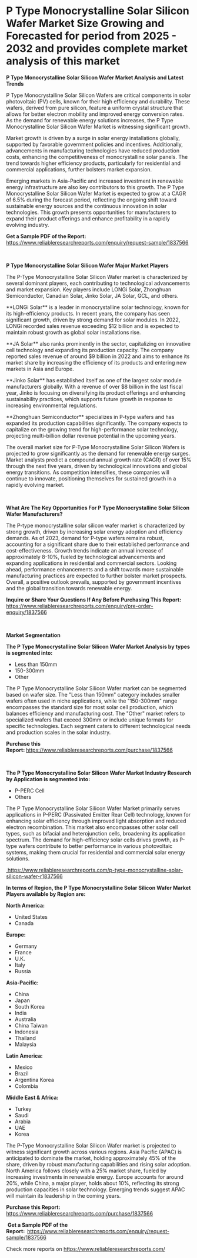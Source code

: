 <p><h1>P Type Monocrystalline Solar Silicon Wafer Market Size Growing and Forecasted for period from 2025 - 2032 and provides complete market analysis of this market</h1></p><p><strong>P Type Monocrystalline Solar Silicon Wafer Market Analysis and Latest Trends</strong></p>
<p><p>P Type Monocrystalline Solar Silicon Wafers are critical components in solar photovoltaic (PV) cells, known for their high efficiency and durability. These wafers, derived from pure silicon, feature a uniform crystal structure that allows for better electron mobility and improved energy conversion rates. As the demand for renewable energy solutions increases, the P Type Monocrystalline Solar Silicon Wafer Market is witnessing significant growth.</p><p>Market growth is driven by a surge in solar energy installations globally, supported by favorable government policies and incentives. Additionally, advancements in manufacturing technologies have reduced production costs, enhancing the competitiveness of monocrystalline solar panels. The trend towards higher efficiency products, particularly for residential and commercial applications, further bolsters market expansion. </p><p>Emerging markets in Asia-Pacific and increased investment in renewable energy infrastructure are also key contributors to this growth. The P Type Monocrystalline Solar Silicon Wafer Market is expected to grow at a CAGR of 6.5% during the forecast period, reflecting the ongoing shift toward sustainable energy sources and the continuous innovation in solar technologies. This growth presents opportunities for manufacturers to expand their product offerings and enhance profitability in a rapidly evolving industry.</p></p>
<p><strong>Get a Sample PDF of the Report:&nbsp;</strong> <a href="https://www.reliableresearchreports.com/enquiry/request-sample/1837566?utm_campaign=3105&utm_medium=2&utm_source=Github&utm_content=ia&utm_term=06042025&utm_id=p-type-monocrystalline-solar-silicon-wafer">https://www.reliableresearchreports.com/enquiry/request-sample/1837566</a></p>
<p>&nbsp;</p>
<p><strong>P Type Monocrystalline Solar Silicon Wafer Major Market Players</strong></p>
<p><p>The P-Type Monocrystalline Solar Silicon Wafer market is characterized by several dominant players, each contributing to technological advancements and market expansion. Key players include LONGi Solar, Zhonghuan Semiconductor, Canadian Solar, Jinko Solar, JA Solar, GCL, and others.</p><p>**LONGi Solar** is a leader in monocrystalline solar technology, known for its high-efficiency products. In recent years, the company has seen significant growth, driven by strong demand for solar modules. In 2022, LONGi recorded sales revenue exceeding $12 billion and is expected to maintain robust growth as global solar installations rise.</p><p>**JA Solar** also ranks prominently in the sector, capitalizing on innovative cell technology and expanding its production capacity. The company reported sales revenue of around $9 billion in 2022 and aims to enhance its market share by increasing the efficiency of its products and entering new markets in Asia and Europe.</p><p>**Jinko Solar** has established itself as one of the largest solar module manufacturers globally. With a revenue of over $8 billion in the last fiscal year, Jinko is focusing on diversifying its product offerings and enhancing sustainability practices, which supports future growth in response to increasing environmental regulations.</p><p>**Zhonghuan Semiconductor** specializes in P-type wafers and has expanded its production capabilities significantly. The company expects to capitalize on the growing trend for high-performance solar technology, projecting multi-billion dollar revenue potential in the upcoming years.</p><p>The overall market size for P-Type Monocrystalline Solar Silicon Wafers is projected to grow significantly as the demand for renewable energy surges. Market analysts predict a compound annual growth rate (CAGR) of over 15% through the next five years, driven by technological innovations and global energy transitions. As competition intensifies, these companies will continue to innovate, positioning themselves for sustained growth in a rapidly evolving market.</p></p>
<p>&nbsp;</p>
<p><strong>What Are The Key Opportunities For P Type Monocrystalline Solar Silicon Wafer Manufacturers?</strong></p>
<p><p>The P-type monocrystalline solar silicon wafer market is characterized by strong growth, driven by increasing solar energy adoption and efficiency demands. As of 2023, demand for P-type wafers remains robust, accounting for a significant share due to their established performance and cost-effectiveness. Growth trends indicate an annual increase of approximately 8-10%, fueled by technological advancements and expanding applications in residential and commercial sectors. Looking ahead, performance enhancements and a shift towards more sustainable manufacturing practices are expected to further bolster market prospects. Overall, a positive outlook prevails, supported by government incentives and the global transition towards renewable energy.</p></p>
<p><strong>Inquire or Share Your Questions If Any Before Purchasing This Report:</strong> <a href="https://www.reliableresearchreports.com/enquiry/pre-order-enquiry/1837566?utm_campaign=3105&utm_medium=2&utm_source=Github&utm_content=ia&utm_term=06042025&utm_id=p-type-monocrystalline-solar-silicon-wafer">https://www.reliableresearchreports.com/enquiry/pre-order-enquiry/1837566</a></p>
<p>&nbsp;</p>
<p><strong>Market Segmentation</strong></p>
<p><strong>The P Type Monocrystalline Solar Silicon Wafer Market Analysis by types is segmented into:</strong></p>
<p><ul><li>Less than 150mm</li><li>150-300mm</li><li>Other</li></ul></p>
<p><p>The P Type Monocrystalline Solar Silicon Wafer market can be segmented based on wafer size. The "Less than 150mm" category includes smaller wafers often used in niche applications, while the "150-300mm" range encompasses the standard size for most solar cell production, which balances efficiency and manufacturing cost. The "Other" market refers to specialized wafers that exceed 300mm or include unique formats for specific technologies. Each segment caters to different technological needs and production scales in the solar industry.</p></p>
<p><strong>Purchase this Report:&nbsp;</strong><a href="https://www.reliableresearchreports.com/purchase/1837566?utm_campaign=3105&utm_medium=2&utm_source=Github&utm_content=ia&utm_term=06042025&utm_id=p-type-monocrystalline-solar-silicon-wafer">https://www.reliableresearchreports.com/purchase/1837566</a></p>
<p>&nbsp;</p>
<p><strong>The P Type Monocrystalline Solar Silicon Wafer Market Industry Research by Application is segmented into:</strong></p>
<p><ul><li>P-PERC Cell</li><li>Others</li></ul></p>
<p><p>The P Type Monocrystalline Solar Silicon Wafer Market primarily serves applications in P-PERC (Passivated Emitter Rear Cell) technology, known for enhancing solar efficiency through improved light absorption and reduced electron recombination. This market also encompasses other solar cell types, such as bifacial and heterojunction cells, broadening its application spectrum. The demand for high-efficiency solar cells drives growth, as P-type wafers contribute to better performance in various photovoltaic systems, making them crucial for residential and commercial solar energy solutions.</p></p>
<p><a href="https://www.reliableresearchreports.com/p-type-monocrystalline-solar-silicon-wafer-r1837566?utm_campaign=3105&utm_medium=2&utm_source=Github&utm_content=ia&utm_term=06042025&utm_id=p-type-monocrystalline-solar-silicon-wafer">&nbsp;https://www.reliableresearchreports.com/p-type-monocrystalline-solar-silicon-wafer-r1837566</a></p>
<p><strong>In terms of Region, the P Type Monocrystalline Solar Silicon Wafer Market Players available by Region are:</strong></p>
<p>
    <p> <strong> North America: </strong>
        <ul>
            <li>United States</li>
            <li>Canada</li>
        </ul>
        </p> 
    <p> <strong> Europe: </strong>
        <ul>
            <li>Germany</li>
            <li>France</li>
            <li>U.K.</li>
            <li>Italy</li>
            <li>Russia</li>
        </ul>
        </p> 
    <p> <strong> Asia-Pacific: </strong>
        <ul>
            <li>China</li>
            <li>Japan</li>
            <li>South Korea</li>
            <li>India</li>
            <li>Australia</li>
            <li>China Taiwan</li>
            <li>Indonesia</li>
            <li>Thailand</li>
            <li>Malaysia</li>
        </ul>
        </p> 
    <p> <strong> Latin America: </strong>
        <ul>
            <li>Mexico</li>
            <li>Brazil</li>
            <li>Argentina Korea</li>
            <li>Colombia</li>
        </ul>
        </p> 
    <p> <strong> Middle East & Africa: </strong>
        <ul>
            <li>Turkey</li>
            <li>Saudi</li>
            <li>Arabia</li>
            <li>UAE</li>
            <li>Korea</li>
        </ul>
    </p>
    </p>
<p><p>The P-Type Monocrystalline Solar Silicon Wafer market is projected to witness significant growth across various regions. Asia Pacific (APAC) is anticipated to dominate the market, holding approximately 45% of the share, driven by robust manufacturing capabilities and rising solar adoption. North America follows closely with a 25% market share, fueled by increasing investments in renewable energy. Europe accounts for around 20%, while China, a major player, holds about 10%, reflecting its strong production capacities in solar technology. Emerging trends suggest APAC will maintain its leadership in the coming years.</p></p>
<p><strong>Purchase this Report: </strong><a href="https://www.reliableresearchreports.com/purchase/1837566?utm_campaign=3105&utm_medium=2&utm_source=Github&utm_content=ia&utm_term=06042025&utm_id=p-type-monocrystalline-solar-silicon-wafer">https://www.reliableresearchreports.com/purchase/1837566</a></p>
<p>&nbsp;<strong>Get a Sample PDF of the Report:&nbsp;&nbsp;</strong><a href="https://www.reliableresearchreports.com/enquiry/request-sample/1837566?utm_campaign=3105&utm_medium=2&utm_source=Github&utm_content=ia&utm_term=06042025&utm_id=p-type-monocrystalline-solar-silicon-wafer">https://www.reliableresearchreports.com/enquiry/request-sample/1837566</a></p>
<p><strong></strong></p>
<p>Check more reports on <a href="https://www.reliableresearchreports.com/?utm_campaign=3105&utm_medium=2&utm_source=Github&utm_content=ia&utm_term=06042025&utm_id=p-type-monocrystalline-solar-silicon-wafer">https://www.reliableresearchreports.com/</a></p>